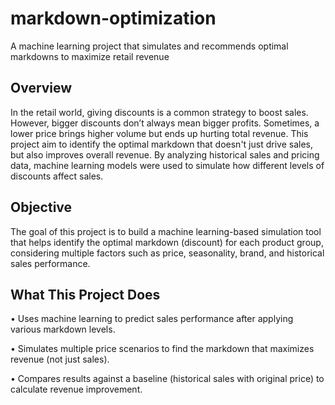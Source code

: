 # markdown-optimization
A machine learning project that simulates and recommends optimal markdowns to maximize retail revenue

## Overview
In the retail world, giving discounts is a common strategy to boost sales. However, bigger discounts don’t always mean bigger profits. Sometimes, a lower price brings higher volume but ends up hurting total revenue. This project aim to identify the optimal markdown that doesn't just drive sales, but also improves overall revenue. By analyzing historical sales and pricing data, machine learning models were used to simulate how different levels of discounts affect sales.

## Objective
The goal of this project is to build a machine learning-based simulation tool that helps identify the optimal markdown (discount) for each product group, considering multiple factors such as price, seasonality, brand, and historical sales performance.

## What This Project Does
•	Uses machine learning to predict sales performance after applying various markdown levels.

•	Simulates multiple price scenarios to find the markdown that maximizes revenue (not just sales).

•	Compares results against a baseline (historical sales with original price) to calculate revenue improvement.
